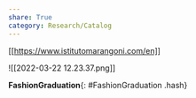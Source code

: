 ```yaml
---
share: True
category: Research/Catalog
---
```

[[https://www.istitutomarangoni.com/en]]

![[2022-03-22 12.23.37.png]]

**FashionGraduation**{: #FashionGraduation .hash}  
